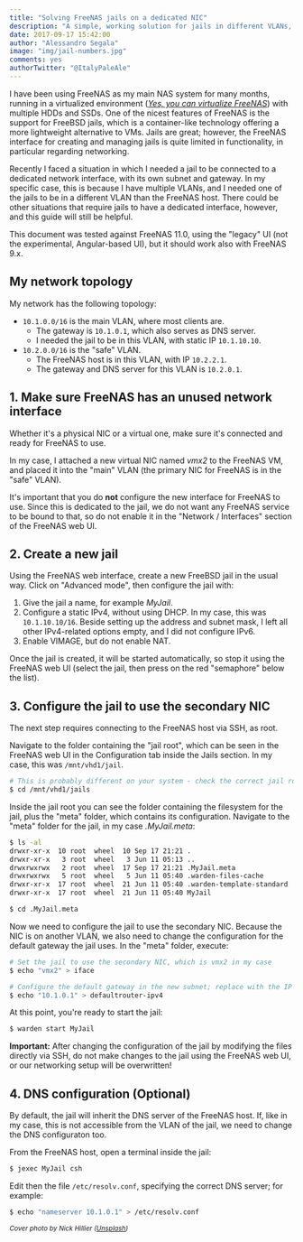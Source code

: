 ```yaml
---
title: "Solving FreeNAS jails on a dedicated NIC"
description: "A simple, working solution for jails in different VLANs, or just with dedicated IPs"
date: 2017-09-17 15:42:00
author: "Alessandro Segala"
image: "img/jail-numbers.jpg"
comments: yes
authorTwitter: "@ItalyPaleAle"
---
```


I have been using FreeNAS as my main NAS system for many months, running in a virtualized environment ([*Yes, you can virtualize FreeNAS*](http://www.freenas.org/blog/yes-you-can-virtualize-freenas/)) with multiple HDDs and SSDs. One of the nicest features of FreeNAS is the support for FreeBSD jails, which is a container-like technology offering a more lightweight alternative to VMs. Jails are great; however, the FreeNAS interface for creating and managing jails is quite limited in functionality, in particular regarding networking.

Recently I faced a situation in which I needed a jail to be connected to a dedicated network interface, with its own subnet and gateway. In my specific case, this is because I have multiple VLANs, and I needed one of the jails to be in a different VLAN than the FreeNAS host. There could be other situations that require jails to have a dedicated interface, however, and this guide will still be helpful.

This document was tested against FreeNAS 11.0, using the "legacy" UI (not the experimental, Angular-based UI), but it should work also with FreeNAS 9.x.

## My network topology

My network has the following topology:

- `10.1.0.0/16` is the main VLAN, where most clients are.
   - The gateway is `10.1.0.1`, which also serves as DNS server.
   - I needed the jail to be in this VLAN, with static IP `10.1.10.10`.
- `10.2.0.0/16` is the "safe" VLAN.
   - The FreeNAS host is in this VLAN, with IP `10.2.2.1`.
   - The gateway and DNS server for this VLAN is `10.2.0.1`.

## 1. Make sure FreeNAS has an unused network interface

Whether it's a physical NIC or a virtual one, make sure it's connected and ready for FreeNAS to use.

In my case, I attached a new virtual NIC named *vmx2* to the FreeNAS VM, and placed it into the "main" VLAN (the primary NIC for FreeNAS is in the "safe" VLAN).

It's important that you do **not** configure the new interface for FreeNAS to use. Since this is dedicated to the jail, we do not want any FreeNAS service to be bound to that, so do not enable it in the "Network / Interfaces" section of the FreeNAS web UI.

## 2. Create a new jail

Using the FreeNAS web interface, create a new FreeBSD jail in the usual way. Click on "Advanced mode", then configure the jail with:

1. Give the jail a name, for example *MyJail*.
2. Configure a static IPv4, without using DHCP. In my case, this was `10.1.10.10/16`. Beside setting up the address and subnet mask, I left all other IPv4-related options empty, and I did not configure IPv6.
3. Enable VIMAGE, but do not enable NAT.

Once the jail is created, it will be started automatically, so stop it using the FreeNAS web UI (select the jail, then press on the red "semaphore" below the list).

## 3. Configure the jail to use the secondary NIC

The next step requires connecting to the FreeNAS host via SSH, as root.

Navigate to the folder containing the "jail root", which can be seen in the FreeNAS web UI in the Configuration tab inside the Jails section. In my case, this was `/mnt/vhd1/jail`.

````sh
# This is probably different on your system - check the correct jail root
$ cd /mnt/vhd1/jails
````

Inside the jail root you can see the folder containing the filesystem for the jail, plus the "meta" folder, which contains its configuration. Navigate to the "meta" folder for the jail, in my case *.MyJail.meta*:

````sh
$ ls -al
drwxr-xr-x  10 root  wheel  10 Sep 17 21:21 .
drwxr-xr-x   3 root  wheel   3 Jun 11 05:13 ..
drwxrwxrwx   2 root  wheel  17 Sep 17 21:21 .MyJail.meta
drwxrwxrwx   5 root  wheel   5 Jun 11 05:40 .warden-files-cache
drwxr-xr-x  17 root  wheel  21 Jun 11 05:40 .warden-template-standard
drwxr-xr-x  17 root  wheel  21 Jun 11 05:40 MyJail

$ cd .MyJail.meta
````

Now we need to configure the jail to use the secondary NIC. Because the NIC is on another VLAN, we also need to change the configuration for the default gateway the jail uses. In the "meta" folder, execute:

````sh
# Set the jail to use the secondary NIC, which is vmx2 in my case
$ echo "vmx2" > iface

# Configure the default gateway in the new subnet; replace with the IP of your gateway
$ echo "10.1.0.1" > defaultrouter-ipv4
````

At this point, you're ready to start the jail:

````sh
$ warden start MyJail
````

**Important:** After changing the configuration of the jail by modifying the files directly via SSH, do not make changes to the jail using the FreeNAS web UI, or our networking setup will be overwritten!

## 4. DNS configuration (Optional)

By default, the jail will inherit the DNS server of the FreeNAS host. If, like in my case, this is not accessible from the VLAN of the jail, we need to change the DNS configuraton too.

From the FreeNAS host, open a terminal inside the jail:

````sh
$ jexec MyJail csh
````

Edit then the file `/etc/resolv.conf`, specifying the correct DNS server; for example:

````sh
$ echo "nameserver 10.1.0.1" > /etc/resolv.conf
````

<small>*Cover photo by Nick Hillier ([Unsplash](https://unsplash.com/@nhillier))*</small>